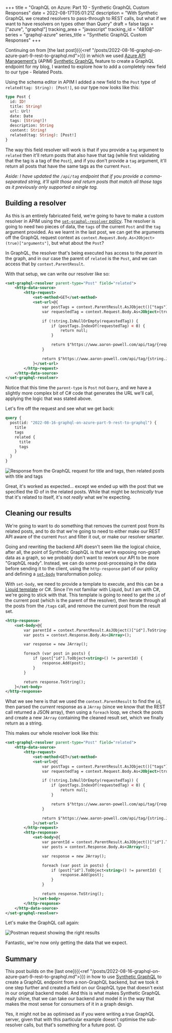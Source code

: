 +++
title = "GraphQL on Azure: Part 10 - Synthetic GraphQL Custom Responses"
date = 2022-08-17T05:01:21Z
description = "With Synthetic GraphQL we created resolvers to pass-through to REST calls, but what if we want to have resolvers on types other than Query"
draft = false
tags = ["azure", "graphql"]
tracking_area = "javascript"
tracking_id = "48108"
series = "graphql-azure"
series_title = "Synthetic GraphQL Custom Responses"
+++

Continuing on from [the last post]({{<ref "/posts/2022-08-16-graphql-on-azure-part-9-rest-to-graphql.md">}}) in which we used [Azure API Management's](https://docs.microsoft.com/azure/api-management?{{<cda>}}) (APIM) [Synthetic GraphQL](https://azure.microsoft.com/updates/public-preview-synthetic-graphql/?{{<cda>}}) feature to create a GraphQL endpoint for my blog, I wanted to explore how to add a completely new field to our type - Related Posts.

Using the schema editor in APIM I added a new field to the `Post` type of `related(tag: String): [Post!]`, so our type now looks like this:

```graphql
type Post {
  id: ID!
  title: String!
  url: Url!
  date: Date
  tags: [String!]!
  description: String
  content: String!
  related(tag: String): [Post!]
}
```

The way this field resolver will work is that if you provide a `tag` argument to `related` then it'll return posts that also have that tag (while first validating that the tag is a tag of the `Post`), and if you don't provide a `tag` argument, it'll return all posts that have the same tags as the current `Post`.

_Aside: I have updated the `/api/tag` endpoint that if you provide a comma-separated string, it'll split those and return posts that match all those tags as it previously only supported a single tag._

## Building a resolver

As this is an entirely fabricated field, we're going to have to make a custom resolver in APIM using the [`set-graphql-resolver` policy](https://docs.microsoft.com/azure/api-management/graphql-policies?{{<cda>}}#set-graphql-resolver). The resolver is going to need two pieces of data, the `tags` of the current `Post` and the `tag` argument provided. As we learnt in the last post, we can get the arguments off the GraphQL request context as `context.Request.Body.As<JObject>(true)["arguments"]`, but what about the `Post`?

In GraphQL, the resolver that's being executed has access to the _parent_ in the graph, and in our case the parent of `related` is the `Post`, and we can access that by `context.ParentResult`.

With that setup, we can write our resolver like so:

```xml
<set-graphql-resolver parent-type="Post" field="related">
    <http-data-source>
        <http-request>
            <set-method>GET</set-method>
            <set-url>@{
                var postTags = context.ParentResult.AsJObject()["tags"].ToObject<string[]>().ToList();
                var requestedTag = context.Request.Body.As<JObject>(true)["arguments"]["tag"].ToString();

                if (!string.IsNullOrEmpty(requestedTag)) {
                    if (postTags.IndexOf(requestedTag) < 0) {
                        return null;
                    }

                    return $"https://www.aaron-powell.com/api/tag/{requestedTag}";
                }

                return $"https://www.aaron-powell.com/api/tag/{string.Join(",", postTags)}";
            }</set-url>
        </http-request>
    </http-data-source>
</set-graphql-resolver>
```

Notice that this time the `parent-type` is `Post` not `Query`, and we have a slightly more complex bit of C# code that generates the URL we'll call, applying the logic that was stated above.

Let's fire off the request and see what we get back:

```graphql
query {
  post(id: "2022-08-16-graphql-on-azure-part-9-rest-to-graphql") {
    title
    tags
    related {
      title
      tags
    }
  }
}
```

![Response from the GraphQL request for title and tags, then related posts with title and tags](/images/2022-08-17-graphql-on-azure-part-10-synthetic-graphql-custom-responses/01.png)

Great, it's worked as expected... except we ended up with the post that we specified the ID of in the related posts. While that might be _technically_ true that it's related to itself, it's not _really_ what we're expecting.

## Cleaning our results

We're going to want to do something that removes the current post from its related posts, and to do that we're going to need to either make our REST API aware of the current `Post` and filter it out, or make our resolver smarter.

Going and rewriting the backend API doesn't seem like the logical choice, after all, the point of Synthetic GraphQL is that we're exposing non-graph data as a graph, so we probably don't want to rework our API to be more "GraphQL ready". Instead, we can do some post-processing in the data before sending it to the client, using the `http-response` part of our policy and defining a [`set-body`](https://docs.microsoft.com/azure/api-management/api-management-transformation-policies?{{<cda>}}#SetBody) transformation policy.

With `set-body`, we need to provide a template to execute, and this can be a [Liquid template](https://shopify.github.io/liquid/) or C#. Since I'm not familiar with Liquid, but I am with C#, we're going to stick with that. This template is going to need to get the `id` of the current post (which is the parent of the resolver), then iterate through all the posts from the `/tags` call, and remove the current post from the result set.

```xml
<http-response>
    <set-body>@{
        var parentId = context.ParentResult.AsJObject()["id"].ToString();
        var posts = context.Response.Body.As<JArray>();

        var response = new JArray();

        foreach (var post in posts) {
            if (post["id"].ToObject<string>() != parentId) {
                response.Add(post);
            }
        }

        return response.ToString();
    }</set-body>
</http-response>
```

What we see here is that we used the `context.ParentResult` to find the `id`, then parsed the _current_ response as a `JArray` (since we know that the REST call returned a JSON array), then using a `foreach` loop, we check the posts and create a new `JArray` containing the cleaned result set, which we finally return as a string.

This makes our whole resolver look like this:

```xml
<set-graphql-resolver parent-type="Post" field="related">
    <http-data-source>
        <http-request>
            <set-method>GET</set-method>
            <set-url>@{
                var postTags = context.ParentResult.AsJObject()["tags"].ToObject<string[]>().ToList();
                var requestedTag = context.Request.Body.As<JObject>(true)["arguments"]["tag"].ToString();

                if (!string.IsNullOrEmpty(requestedTag)) {
                    if (postTags.IndexOf(requestedTag) < 0) {
                        return null;
                    }

                    return $"https://www.aaron-powell.com/api/tag/{requestedTag}";
                }

                return $"https://www.aaron-powell.com/api/tag/{string.Join(",", postTags)}";
            }</set-url>
        </http-request>
        <http-response>
            <set-body>@{
                var parentId = context.ParentResult.AsJObject()["id"].ToString();
                var posts = context.Response.Body.As<JArray>();

                var response = new JArray();

                foreach (var post in posts) {
                    if (post["id"].ToObject<string>() != parentId) {
                        response.Add(post);
                    }
                }

                return response.ToString();
            }</set-body>
        </http-response>
    </http-data-source>
</set-graphql-resolver>
```

Let's make the GraphQL call again:

![Postman request showing the right results](/images/2022-08-17-graphql-on-azure-part-10-synthetic-graphql-custom-responses/02.png)

Fantastic, we're now only getting the data that we expect.

## Summary

This post builds on the [last one]({{<ref "/posts/2022-08-16-graphql-on-azure-part-9-rest-to-graphql.md">}}) in how to use [Synthetic GraphQL](https://azure.microsoft.com/updates/public-preview-synthetic-graphql/?{{<cda>}}) to create a GraphQL endpoint from a non-GraphQL backend, but we took it one step further and created a field on our GraphQL type that doesn't exist in our original backend model. And this is what makes Synthetic GraphQL really shine, that we can take our backend and model it in the way that makes the most sense for consumers of it in a graph design.

Yes, it might not be as optimised as if you were writing a true GraphQL server, given that with this particular example doesn't optimise the sub-resolver calls, but that's something for a future post. 😉
